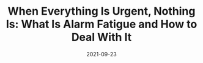 ---
date: 2021-09-23
permalink: false
publisher: thepracticaldev
tags:
  - alerting
  - productivity
target_url: https://dev.to/dvddpl/when-everything-is-urgent-nothing-is-what-is-alarm-fatigue-and-how-to-deal-with-it-1321
title: "When Everything Is Urgent, Nothing Is: What Is Alarm Fatigue and How to Deal With It"
---